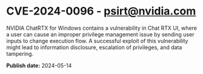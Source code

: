 # CVE-2024-0096 - psirt@nvidia.com

NVIDIA ChatRTX for Windows contains a vulnerability in Chat RTX UI, where a user can cause an improper privilege management issue by sending user inputs to change execution flow. A successful exploit of this vulnerability might lead to information disclosure, escalation of privileges, and data tampering.

**Publish date:** 2024-05-14
